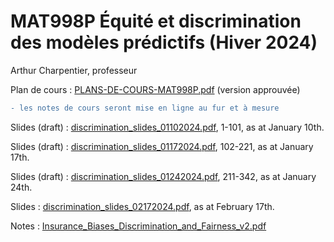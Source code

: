 # MAT998P Équité et discrimination des modèles prédictifs (Hiver 2024)

Arthur Charpentier, professeur

Plan de cours : [PLANS-DE-COURS-MAT998P.pdf](https://freakonometrics.hypotheses.org/files/2024/01/PLANS-DE-COURS-MAT998P.pdf) (version approuvée)

```diff
- les notes de cours seront mise en ligne au fur et à mesure
```

Slides (draft) : [discrimination_slides_01102024.pdf](https://github.com/freakonometrics/MAT998X/blob/main/docs/discrimination_slides_01102024.pdf), 1-101, as at January 10th.

Slides (draft) : [discrimination_slides_01172024.pdf](https://github.com/freakonometrics/MAT998X/blob/main/docs/discrimination_slides_01172024.pdf), 102-221, as at January 17th.

Slides (draft) : [discrimination_slides_01242024.pdf](http://freakonometrics.free.fr/slides/discrimination_slides_02172024.pdf), 211-342, as at January 24th.

Slides : [discrimination_slides_02172024.pdf](http://freakonometrics.free.fr/slides/discrimination_slides_02172024.pdf), as at February 17th.

Notes : [Insurance_Biases_Discrimination_and_Fairness_v2.pdf](http://freakonometrics.free.fr/Insurance_Biases_Discrimination_and_Fairness_v2.pdf)
